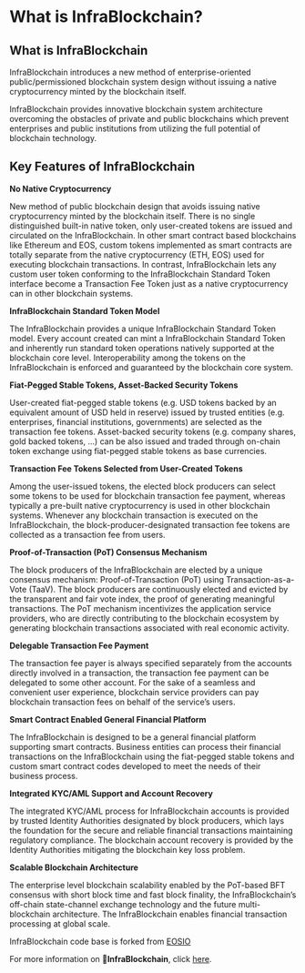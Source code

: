 # What is InfraBlockchain?

## What is InfraBlockchain

InfraBlockchain introduces a new method of enterprise-oriented public/permissioned blockchain system design without issuing a native cryptocurrency minted by the blockchain itself.

InfraBlockchain provides innovative blockchain system architecture overcoming the obstacles of private and public blockchains which prevent enterprises and public institutions from utilizing the full potential of blockchain technology.



## Key Features of InfraBlockchain

**No Native Cryptocurrency**

New method of public blockchain design that avoids issuing native cryptocurrency minted by the blockchain itself. There is no single distinguished built-in native token, only user-created tokens are issued and circulated on the InfraBlockchain. In other smart contract based blockchains like Ethereum and EOS, custom tokens implemented as smart contracts are totally separate from the native cryptocurrency (ETH, EOS) used for executing blockchain transactions. In contrast, InfraBlockchain lets any custom user token conforming to the InfraBlockchain Standard Token interface become a Transaction Fee Token just as a native cryptocurrency can in other blockchain systems.

**InfraBlockchain Standard Token Model**

The InfraBlockchain provides a unique InfraBlockchain Standard Token model. Every account created can mint a InfraBlockchain Standard Token and inherently run standard token operations natively supported at the blockchain core level. Interoperability among the tokens on the InfraBlockchain is enforced and guaranteed by the blockchain core system.

**Fiat-Pegged Stable Tokens, Asset-Backed Security Tokens**

User-created fiat-pegged stable tokens (e.g. USD tokens backed by an equivalent amount of USD held in reserve) issued by trusted entities (e.g. enterprises, financial institutions, governments) are selected as the transaction fee tokens. Asset-backed security tokens (e.g. company shares, gold backed tokens, ...) can be also issued and traded through on-chain token exchange using fiat-pegged stable tokens as base currencies.

**Transaction Fee Tokens Selected from User-Created Tokens**

Among the user-issued tokens, the elected block producers can select some tokens to be used for blockchain transaction fee payment, whereas typically a pre-built native cryptocurrency is used in other blockchain systems. Whenever any blockchain transaction is executed on the InfraBlockchain, the block-producer-designated transaction fee tokens are collected as a transaction fee from users.

**Proof-of-Transaction (PoT) Consensus Mechanism**

The block producers of the InfraBlockchain are elected by a unique consensus mechanism: Proof-of-Transaction (PoT) using Transaction-as-a-Vote (TaaV). The block producers are continuously elected and evicted by the transparent and fair vote index, the proof of generating meaningful transactions. The PoT mechanism incentivizes the application service providers, who are directly contributing to the blockchain ecosystem by generating blockchain transactions associated with real economic activity.

**Delegable Transaction Fee Payment**

The transaction fee payer is always specified separately from the accounts directly involved in a transaction, the transaction fee payment can be delegated to some other account. For the sake of a seamless and convenient user experience, blockchain service providers can pay blockchain transaction fees on behalf of the service’s users.

**Smart Contract Enabled General Financial Platform**

The InfraBlockchain is designed to be a general financial platform supporting smart contracts. Business entities can process their financial transactions on the InfraBlockchain using the fiat-pegged stable tokens and custom smart contract codes developed to meet the needs of their business process.

**Integrated KYC/AML Support and Account Recovery**

The integrated KYC/AML process for InfraBlockchain accounts is provided by trusted Identity Authorities designated by block producers, which lays the foundation for the secure and reliable financial transactions maintaining regulatory compliance. The blockchain account recovery is provided by the Identity Authorities mitigating the blockchain key loss problem.

**Scalable Blockchain Architecture**

The enterprise level blockchain scalability enabled by the PoT-based BFT consensus with short block time and fast block finality, the InfraBlockchain’s off-chain state-channel exchange technology and the future multi-blockchain architecture. The InfraBlockchain enables financial transaction processing at global scale.

InfraBlockchain code base is forked from [EOSIO](https://github.com/EOSIO/eos)



For more information on **InfraBlockchain**, click [here](https://infrablockchain.com/en/).

